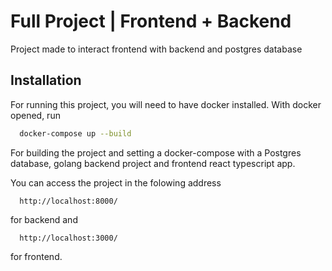 
# Full Project | Frontend + Backend

Project made to interact frontend with backend and postgres database


## Installation

For running this project, you will need to have docker installed. With docker opened, run
```bash
  docker-compose up --build
```
For building the project and setting a docker-compose with a Postgres database, golang backend project and frontend react typescript app.

You can access the project in the folowing address
```http
  http://localhost:8000/
```
for backend and
```http
  http://localhost:3000/
```
for frontend.
